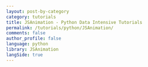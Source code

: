 ```yaml
---
layout: post-by-category
category: tutorials
title: JSAnimation - Python Data Intensive Tutorials
permalink: /tutorials/python/JSAnimation/
comments: false
author_profile: false
language: python
library: JSAnimation
langSide: true
---
```

